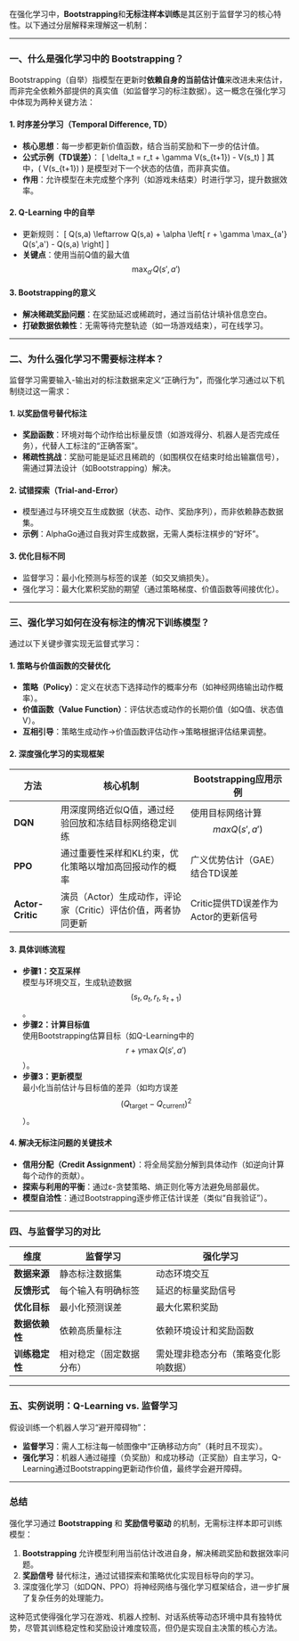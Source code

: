 在强化学习中，**Bootstrapping**和**无标注样本训练**是其区别于监督学习的核心特性。以下通过分层解释来理解这一机制：

---

### 一、什么是强化学习中的 **Bootstrapping**？
Bootstrapping（自举）指模型在更新时**依赖自身的当前估计值**来改进未来估计，而非完全依赖外部提供的真实值（如监督学习的标注数据）。这一概念在强化学习中体现为两种关键方法：

#### 1. **时序差分学习（Temporal Difference, TD）**
   - **核心思想**：每一步都更新价值函数，结合当前奖励和下一步的估计值。
   - **公式示例（TD误差）**：
     \[
     \delta_t = r_t + \gamma V(s_{t+1}) - V(s_t)
     \]
     其中，\( V(s_{t+1}) \) 是模型对下一个状态的估值，而非真实值。
   - **作用**：允许模型在未完成整个序列（如游戏未结束）时进行学习，提升数据效率。

#### 2. **Q-Learning 中的自举**
   - 更新规则：
     \[
     Q(s,a) \leftarrow Q(s,a) + \alpha \left[ r + \gamma \max_{a'} Q(s',a') - Q(s,a) \right]
     \]
   - **关键点**：使用当前Q值的最大值$$ \max_{a'} Q(s',a') $$ 
  

#### 3. **Bootstrapping的意义**
   - **解决稀疏奖励问题**：在奖励延迟或稀疏时，通过当前估计填补信息空白。
   - **打破数据依赖性**：无需等待完整轨迹（如一场游戏结束），可在线学习。

---

### 二、为什么强化学习不需要标注样本？
监督学习需要输入-输出对的标注数据来定义“正确行为”，而强化学习通过以下机制绕过这一需求：

#### 1. **以奖励信号替代标注**
   - **奖励函数**：环境对每个动作给出标量反馈（如游戏得分、机器人是否完成任务），代替人工标注的“正确答案”。
   - **稀疏性挑战**：奖励可能是延迟且稀疏的（如围棋仅在结束时给出输赢信号），需通过算法设计（如Bootstrapping）解决。

#### 2. **试错探索（Trial-and-Error）**
   - 模型通过与环境交互生成数据（状态、动作、奖励序列），而非依赖静态数据集。
   - **示例**：AlphaGo通过自我对弈生成数据，无需人类标注棋步的“好坏”。

#### 3. **优化目标不同**
   - 监督学习：最小化预测与标签的误差（如交叉熵损失）。
   - 强化学习：最大化累积奖励的期望（通过策略梯度、价值函数等间接优化）。

---

### 三、强化学习如何在没有标注的情况下训练模型？
通过以下关键步骤实现无监督式学习：

#### 1. **策略与价值函数的交替优化**
   - **策略（Policy）**：定义在状态下选择动作的概率分布（如神经网络输出动作概率）。
   - **价值函数（Value Function）**：评估状态或动作的长期价值（如Q值、状态值V）。
   - **互相引导**：策略生成动作→价值函数评估动作→策略根据评估结果调整。

#### 2. **深度强化学习的实现框架**
   | 方法          | 核心机制                                                                 | Bootstrapping应用示例          |
   |---------------|--------------------------------------------------------------------------|----------------------------|
   | **DQN**       | 用深度网络近似Q值，通过经验回放和冻结目标网络稳定训练                    | 使用目标网络计算 $$ maxQ(s',a') $$ |
   | **PPO**       | 通过重要性采样和KL约束，优化策略以增加高回报动作的概率                   | 广义优势估计（GAE）结合TD误差          |
   | **Actor-Critic** | 演员（Actor）生成动作，评论家（Critic）评估价值，两者协同更新          | Critic提供TD误差作为Actor的更新信号   |

#### 3. **具体训练流程**
   - **步骤1：交互采样**  
     模型与环境交互，生成轨迹数据 $$ (s_t, a_t, r_t, s_{t+1}) $$。
   - **步骤2：计算目标值**  
     使用Bootstrapping估算目标（如Q-Learning中的 $$ r + \gamma \max Q(s',a') $$）。
   - **步骤3：更新模型**  
     最小化当前估计与目标值的差异（如均方误差 $$ (Q_{\text{target}} - Q_{\text{current}})^2 $$）。

#### 4. **解决无标注问题的关键技术**
   - **信用分配（Credit Assignment）**：将全局奖励分解到具体动作（如逆向计算每个动作的贡献）。
   - **探索与利用的平衡**：通过ε-贪婪策略、熵正则化等方法避免局部最优。
   - **模型自洽性**：通过Bootstrapping逐步修正估计误差（类似“自我验证”）。

---

### 四、与监督学习的对比
| 维度             | 监督学习                          | 强化学习                          |
|------------------|-----------------------------------|-----------------------------------|
| **数据来源**      | 静态标注数据集                    | 动态环境交互                      |
| **反馈形式**      | 每个输入有明确标签                | 延迟的标量奖励信号                |
| **优化目标**      | 最小化预测误差                    | 最大化累积奖励                    |
| **数据依赖性**    | 依赖高质量标注                    | 依赖环境设计和奖励函数            |
| **训练稳定性**    | 相对稳定（固定数据分布）          | 需处理非稳态分布（策略变化影响数据）|

---

### 五、实例说明：Q-Learning vs. 监督学习
假设训练一个机器人学习“避开障碍物”：
- **监督学习**：需人工标注每一帧图像中“正确移动方向”（耗时且不现实）。
- **强化学习**：机器人通过碰撞（负奖励）和成功移动（正奖励）自主学习，Q-Learning通过Bootstrapping更新动作价值，最终学会避开障碍。

---

### 总结
强化学习通过 **Bootstrapping** 和 **奖励信号驱动** 的机制，无需标注样本即可训练模型：
1. **Bootstrapping** 允许模型利用当前估计改进自身，解决稀疏奖励和数据效率问题。
2. **奖励信号** 替代标注，通过试错探索和策略优化实现目标导向的学习。
3. 深度强化学习（如DQN、PPO）将神经网络与强化学习框架结合，进一步扩展了复杂任务的处理能力。

这种范式使得强化学习在游戏、机器人控制、对话系统等动态环境中具有独特优势，尽管其训练稳定性和奖励设计难度较高，但仍是实现自主决策的核心方法。